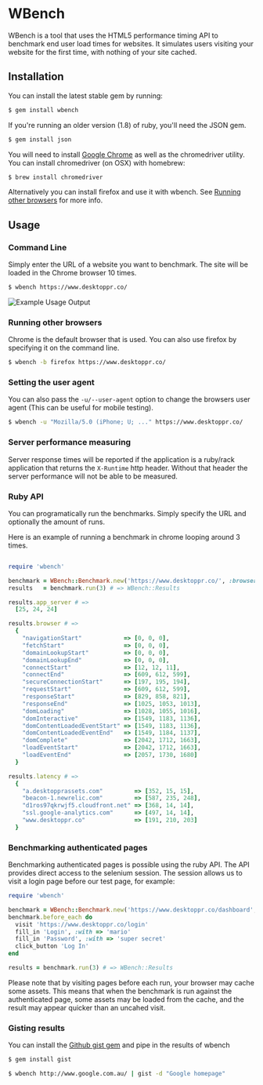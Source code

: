 # WBench

WBench is a tool that uses the HTML5 performance timing API to benchmark end user load times for websites. It simulates users visiting your website for the first time, with nothing of your site cached.

## Installation

You can install the latest stable gem by running:

```bash
$ gem install wbench
```

If you're running an older version (1.8) of ruby, you'll need the JSON gem.

```bash
$ gem install json
```

You will need to install [Google Chrome](http://www.google.com/chrome) as well as the chromedriver utility.
You can install chromedriver (on OSX) with homebrew:

```bash
$ brew install chromedriver
```

Alternatively you can install firefox and use it with wbench. See [Running other browsers](#running-other-browsers) for more info.

## Usage

### Command Line

Simply enter the URL of a website you want to benchmark. The site will be loaded in the Chrome browser 10 times.

```bash
$ wbench https://www.desktoppr.co/
```

![Example Usage Output](https://github.com/desktoppr/wbench/raw/master/example.png)

### Running other browsers

Chrome is the default browser that is used. You can also use firefox by specifying it on the command line.

```bash
$ wbench -b firefox https://www.desktoppr.co/
```

### Setting the user agent
You can also pass the `-u/--user-agent` option to change the browsers user agent (This can be useful for mobile testing).

```bash
$ wbench -u "Mozilla/5.0 (iPhone; U; ..." https://www.desktoppr.co/
```

### Server performance measuring

Server response times will be reported if the application is a ruby/rack application that returns the `X-Runtime` http header. Without that header the server performance will not be able to be measured.

### Ruby API

You can programatically run the benchmarks. Simply specify the URL and
optionally the amount of runs.

Here is an example of running a benchmark in chrome looping around 3 times.

```ruby

require 'wbench'

benchmark = WBench::Benchmark.new('https://www.desktoppr.co/', :browser => :chrome)
results   = benchmark.run(3) # => WBench::Results

results.app_server # =>
  [25, 24, 24]

results.browser # =>
  {
    "navigationStart"            => [0, 0, 0],
    "fetchStart"                 => [0, 0, 0],
    "domainLookupStart"          => [0, 0, 0],
    "domainLookupEnd"            => [0, 0, 0],
    "connectStart"               => [12, 12, 11],
    "connectEnd"                 => [609, 612, 599],
    "secureConnectionStart"      => [197, 195, 194],
    "requestStart"               => [609, 612, 599],
    "responseStart"              => [829, 858, 821],
    "responseEnd"                => [1025, 1053, 1013],
    "domLoading"                 => [1028, 1055, 1016],
    "domInteractive"             => [1549, 1183, 1136],
    "domContentLoadedEventStart" => [1549, 1183, 1136],
    "domContentLoadedEventEnd"   => [1549, 1184, 1137],
    "domComplete"                => [2042, 1712, 1663],
    "loadEventStart"             => [2042, 1712, 1663],
    "loadEventEnd"               => [2057, 1730, 1680]
  }

results.latency # =>
  {
    "a.desktopprassets.com"         => [352, 15, 15],
    "beacon-1.newrelic.com"         => [587, 235, 248],
    "d1ros97qkrwjf5.cloudfront.net" => [368, 14, 14],
    "ssl.google-analytics.com"      => [497, 14, 14],
    "www.desktoppr.co"              => [191, 210, 203]
  }
```

### Benchmarking authenticated pages

Benchmarking authenticated pages is possible using the ruby API. The API
provides direct access to the selenium session. The session allows us to visit
a login page before our test page, for example:

```ruby
require 'wbench'

benchmark = WBench::Benchmark.new('https://www.desktoppr.co/dashboard', :browser => :chrome)
benchmark.before_each do
  visit 'https://www.desktoppr.co/login'
  fill_in 'Login', :with => 'mario'
  fill_in 'Password', :with => 'super secret'
  click_button 'Log In'
end

results = benchmark.run(3) # => WBench::Results
```

Please note that by visiting pages before each run, your browser may cache some
assets. This means that when the benchmark is run against the authenticated
page, some assets may be loaded from the cache, and the result may appear
quicker than an uncahed visit.

### Gisting results

You can install the [Github gist gem](https://github.com/defunkt/gist) and pipe in the results of wbench

```bash
$ gem install gist

$ wbench http://www.google.com.au/ | gist -d "Google homepage"
```
